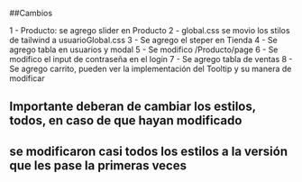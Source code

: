 ##Cambios

1 - Producto: se agrego slider en Producto
2 - global.css se movio los stilos de tailwind a usuarioGlobal.css
3 - Se agrego el steper en Tienda
4 - Se agrego tabla en usuarios y modal
5 - Se modifico /Producto/page
6 - Se modifico el input de contraseña en el login
7 - Se agrego tabla de ventas
8 - Se agrego carrito, pueden ver la implementación del Tooltip y su manera de modificar

## Importante deberan de cambiar los estilos, todos, en caso de que hayan modificado
## se modificaron casi todos los estilos a la versión que les pase la primeras veces

